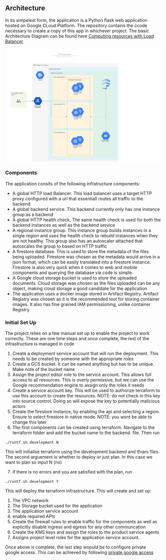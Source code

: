 
## Architecture

In its simpelest form, the application is a Python flask web application hosted on Google CLoud Platform. The repository contains the ccode necessary to create a copy of this app in whichever project.
The basic Architecture Diagram can be found here [Computing resources with Load Balancer](https://lucid.app/documents/view/e2c2bd70-b4e4-43d6-a8ae-7b604640cf8b)

![](./GCP_docustore.svg)

### Components
The application consits of the following infratructure components:
* A global HTTP load Balancer. This load balancer uses a target HTTP proxy configured with a url that essentiall routes all traffic to the backend
* A global backend service. This backend currently only has one instance group as a backend
* A global HTTP health check. The same health check is used for both the backend instances as well as the backend service
* A regional instance group. This instance group builds instances in a single region and uses the health check to rebuild instances when they are not healthy. This group also has an autoscaler attached that autoscales the group to based on HTTP traffic
* A firestore database. This is used to store the metadata of the files being uploaded. Firestore was chosen as the metadata would arrive in a json format, which can be easily translated into a firestore instance. Firestore is also very quick when it comes to web and mobile components and querying the database via code is simple.
* A Google cloud storage bucket is used to store the uploaded documents. Cloud storage was chosen as the files uploaded can be any object, making cloud storage a good candidate for the application
* The application uses a docker image stored in Artifact Registry. Artifact Registry was chosen as it is the recommended tool for storing container images. It also has fine grained IAM permissioning, unlike container Registry

### Initial Set Up 
The project relies on a few manual set up to enable the project to work correctly. These are one time steps and once complete, the rest of the infrastructure is managed in code
1. Create a deployment service account that will run the deployment. This needs to be created by someone with the appropriate roles
2. Create a GCS bucket. It can be named anything but has to be unique. Make note of the bucket name
3. Assign the project editor role to the service account. This allows full access to all resources. This is overly permissive, but we can use the Google recommendation engine to assign only the roles it needs
4. Create a service account key. This will be used to authorize terraform to use this account to create the resources. NOTE: do not check in this key into source control. Doing so will expose the key to potentially malicious actors
5. Create the firestore instance, by enabling the api and selecting a region. Ensure to select firestore in native mode. NOTE: you wont be able to change this later
6. The first components can be created using terraform. Navigate to the terraform folder and add the bucket name to the backend.<environment> file. Then run

  ```
  ./runtf.sh development N
  ```

   This will initialise terraform using the development backend and tfvars files. The second arguement is whether to deploy or just plan. In this case we want to plan so input N (no)

7. if there is no errors and you are satisfied with the plan, run
```
./runtf.sh development Y
```
This will deploy the terraform infrastructure. This will create and set up:

  1. The VPC network
  2. The Storage bucket used for the application
  3. The application service account
  4. enable required APIs
  5. Create the firewall rules to enable traffic for the components as well as explicitly disable ingress and egress for any other communcation
  6. Create the KMS keys and assign the roles to the product service agents
  7. Assigns project level roles for the application service account.

Once above is complete, the last step wopuld be to configure private google access. This can be achieved by following [private google access](https://cloud.google.com/vpc/docs/configure-private-google-access#config)

